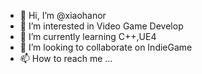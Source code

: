 - 👋 Hi, I’m @xiaohanor
- 👀 I’m interested in Video Game Develop
- 🌱 I’m currently learning C++,UE4
- 💞️ I’m looking to collaborate on IndieGame
- 📫 How to reach me ...

<!---
xiaohanor/xiaohanor is a ✨ special ✨ repository because its `README.md` (this file) appears on your GitHub profile.
You can click the Preview link to take a look at your changes.
--->
